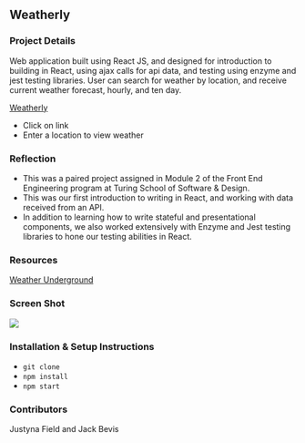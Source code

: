 ## Weatherly

### Project Details

Web application built using React JS, and designed for introduction to building in React, using ajax calls for api data, and testing using enzyme and jest testing libraries. User can search for weather by location, and receive current weather forecast, hourly, and ten day.

[Weatherly](https://weatherly-jbevis.herokuapp.com/)
* Click on link
* Enter a location to view weather

### Reflection
  - This was a paired project assigned in Module 2 of the Front End Engineering program at Turing School of Software & Design.
  - This was our first introduction to writing in React, and working with data received from an API.
  - In addition to learning how to write stateful and presentational components, we also worked extensively with Enzyme and Jest testing libraries to hone our testing abilities in React.

### Resources
[Weather Underground](https://www.wunderground.com/)

### Screen Shot
![](http://g.recordit.co/Aybn2GpkeQ.gif)

### Installation & Setup Instructions

* `git clone`
* `npm install`
* `npm start`  

### Contributors
Justyna Field and Jack Bevis
